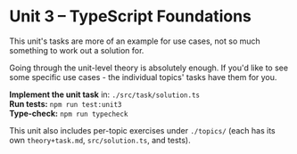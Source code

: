 # Unit 3 – TypeScript Foundations
This unit's tasks are more of an example for use cases, not so much something to work out a solution for. 

Going through the unit-level theory is absolutely enough. If you'd like to see some specific use cases - the individual topics' tasks have them for you.

**Implement the unit task** in: `./src/task/solution.ts`  
**Run tests:** `npm run test:unit3`  
**Type-check:** `npm run typecheck`

This unit also includes per-topic exercises under `./topics/` (each has its own `theory+task.md`, `src/solution.ts`, and tests).

